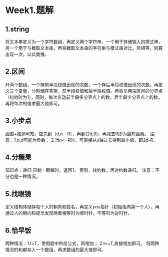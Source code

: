 # Week1.题解 #


## 1.string ##

将文本串定义为一个字符数组，再定义两个字符串，一个用于存储输入的模式串，另一个用于与截取文本串，再将截取文本串的字符串与模式串对比。若相等，则算出现一次，以此类推。

## 2.区间 ##
开两个数组，一个存前半段权值出现的次数，一个存后半段权值出现的次数。再定义三个变量，分别储存答案，前半段权值和后半段权值。再枚举两端区间的分界点（初始时为1），同时，每次变动前半段多分界点上的数，后半段少分界点上的数，再将每次的值求最大值即可。

## 3.小步点 ##
画图+推测可知，应先到（d,n - R），再到(2d,0)，再减去R即为最短距离。
注意：1.n,d可能为负数；
2.当n<=R时，可直接从x轴过去得到最小值，即2d-R。

## 4.分糖果 ##
知识点：递归
只剩一颗糖时，返回1。
否则，找约数，再对约数递归。
注意：不分也是一种情况。

## 5.找眼镜 ##
定义结构体储存每个人的朝向和姓名，再定义pos指针（初始指向第一个人），再通过人的朝向和提示发现两者相等时为顺时针，不等时为逆时针。

## 6.恰早饭 ##
两种情况：1.t>T，使用题中所给公式，再相加；
2.t<=T,直接相加即可。
将两种情况的和都存入一个数组，再求数组的最大值即可。